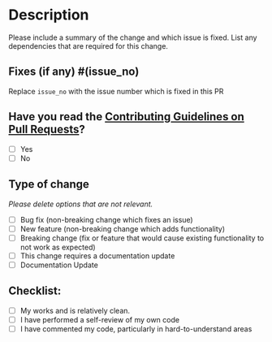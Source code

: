 <!--
Thank you for sending the PR! We appreciate you spending the time to work on these changes.
Help us understand your motivation by explaining why you decided to make this change.
Happy Contributing!
-->

# Description

Please include a summary of the change and which issue is fixed. List any dependencies that are required for this change.

## Fixes (if any) #(issue_no) 

Replace `issue_no` with the issue number which is fixed in this PR

## Have you read the [Contributing Guidelines on Pull Requests](https://https://github.com/SethWalkeroo/Quiet-Text/CONTRIBUTING.md)?

- [ ] Yes
- [ ] No

## Type of change

_Please delete options that are not relevant._

- [ ] Bug fix (non-breaking change which fixes an issue)
- [ ] New feature (non-breaking change which adds functionality)
- [ ] Breaking change (fix or feature that would cause existing functionality to not work as expected)
- [ ] This change requires a documentation update
- [ ] Documentation Update

## Checklist:

- [ ] My works and is relatively clean. 
- [ ] I have performed a self-review of my own code
- [ ] I have commented my code, particularly in hard-to-understand areas
